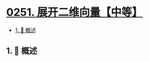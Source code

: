 # [0251. 展开二维向量【中等】](https://github.com/Tdahuyou/TNotes.leetcode/tree/main/notes/0251.%20%E5%B1%95%E5%BC%80%E4%BA%8C%E7%BB%B4%E5%90%91%E9%87%8F%E3%80%90%E4%B8%AD%E7%AD%89%E3%80%91)

<!-- region:toc -->

- [1. 📝 概述](#1--概述)

<!-- endregion:toc -->

## 1. 📝 概述

